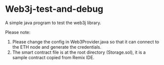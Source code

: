 # Web3j-test-and-debug
A simple java program to test the web3j library.

Please note:
1. Please change the config in Web3Provider.java so that it can connect to the ETH node and generate the credentials.
2. The smart contract file is at the root directory (Storage.sol), it is a sample contract copied from Remix IDE.
